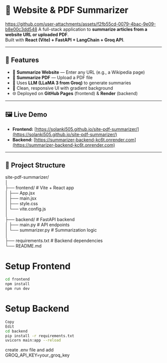 # 📄 Website & PDF Summarizer
https://github.com/user-attachments/assets/f2fb55cd-0079-4bac-9e09-b8e00c3dd548
A full-stack application to **summarize articles from a website URL or uploaded PDF**.  
Built with **React (Vite) + FastAPI + LangChain + Groq API**.

---

## 🚀 Features

- 🔗 **Summarize Website** — Enter any URL (e.g., a Wikipedia page)
- 📄 **Summarize PDF** — Upload a PDF file
- 🧠 Uses **LLM (LLaMA 3 from Groq)** to generate summaries
- 🎨 Clean, responsive UI with gradient background
- 🌐 Deployed on **GitHub Pages** (frontend) & **Render** (backend)

---

## 🖼️ Live Demo

- **Frontend:** [https://solanki505.github.io/site-pdf-summarizer/](https://solanki505.github.io/site-pdf-summarizer/)
- **Backend:** [https://summarizer-backend-kc6t.onrender.com](https://summarizer-backend-kc6t.onrender.com)

---

## 📁 Project Structure

site-pdf-summarizer/<br>
│<br>
├── frontend/ # Vite + React app<br>
│ ├── App.jsx<br>
│ ├── main.jsx<br>
│ ├── style.css<br>
│ └── vite.config.js<br>
│<br>
├── backend/ # FastAPI backend<br>
│ ├── main.py # API endpoints<br>
│ └── summarizer.py # Summarization logic<br>
│<br>
├── requirements.txt # Backend dependencies<br>
└── README.md<br>
# Setup Frontend
```bash
cd frontend
npm install
npm run dev

```
# Setup Backend
```bash
Copy
Edit
cd backend
pip install -r requirements.txt
uvicorn main:app --reload
```
create .env file and add <br>
GROQ_API_KEY=your_groq_key

